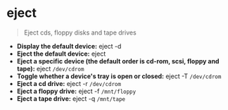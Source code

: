 # eject
> Eject cds, floppy disks and tape drives
- **Display the default device:**
eject -d
- **Eject the default device:**
eject
- **Eject a specific device (the default order is cd-rom, scsi, floppy and tape):**
eject `/dev/cdrom`
- **Toggle whether a device's tray is open or closed:**
eject -T `/dev/cdrom`
- **Eject a cd drive:**
eject -r `/dev/cdrom`
- **Eject a floppy drive:**
eject -f `/mnt/floppy`
- **Eject a tape drive:**
eject -q `/mnt/tape`
